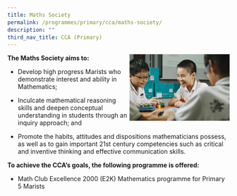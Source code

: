 ```yaml
---
title: Maths Society
permalink: /programmes/primary/cca/maths-society/
description: ""
third_nav_title: CCA (Primary)
---
```



<img align="right" src="/images/CCA/Primary/Math%20Club_D1R1051.jpg" style="width:45%">


**The Maths Society aims to:**&nbsp;

*   Develop high progress Marists who demonstrate interest and ability in Mathematics;
*   Inculcate mathematical reasoning skills and deepen conceptual understanding in students through an inquiry approach; and  
    
*   Promote the habits, attitudes and dispositions mathematicians possess, as well as to gain important 21st century competencies such as critical and inventive thinking and effective communication skills.

**To achieve the CCA’s goals, the following programme is offered:**&nbsp;

*   Math Club Excellence 2000 (E2K) Mathematics programme for Primary 5 Marists